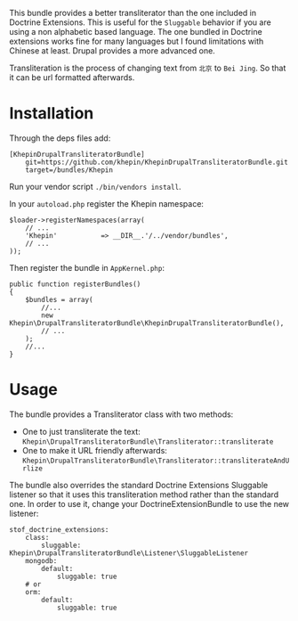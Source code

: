 This bundle provides a better transliterator than the one included in Doctrine
Extensions. This is useful for the `Sluggable` behavior if you are using a non
alphabetic based language. The one bundled in Doctrine extensions works fine
for many languages but I found limitations with Chinese at least. Drupal provides
a more advanced one.

Transliteration is the process of changing text from `北京` to `Bei Jing`. So that
it can be url formatted afterwards.

# Installation

Through the deps files add:

    [KhepinDrupalTransliteratorBundle]
        git=https://github.com/khepin/KhepinDrupalTransliteratorBundle.git
        target=/bundles/Khepin

Run your vendor script `./bin/vendors install`.

In your `autoload.php` register the Khepin namespace:

    $loader->registerNamespaces(array(
        // ...
        'Khepin'           => __DIR__.'/../vendor/bundles',
        // ...
    ));

Then register the bundle in `AppKernel.php`:

    public function registerBundles()
    {
        $bundles = array(
            //...
            new Khepin\DrupalTransliteratorBundle\KhepinDrupalTransliteratorBundle(),
            // ...
        );
        //...
    }

# Usage

The bundle provides a Transliterator class with two methods:
- One to just transliterate the text: `Khepin\DrupalTransliteratorBundle\Transliterator::transliterate`
- One to make it URL friendly afterwards: `Khepin\DrupalTransliteratorBundle\Transliterator::transliterateAndUrlize`

The bundle also overrides the standard Doctrine Extensions Sluggable listener so that
it uses this transliteration method rather than the standard one. In order to use
it, change your DoctrineExtensionBundle to use the new listener:

    stof_doctrine_extensions:
        class:
            sluggable: Khepin\DrupalTransliteratorBundle\Listener\SluggableListener
        mongodb:
            default: 
                sluggable: true
        # or
        orm:
            default:
                sluggable: true